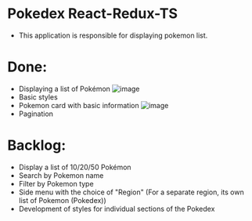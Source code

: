 # Pokedex React-Redux-TS

- This application is responsible for displaying 
pokemon list.

# Done:

- Displaying a list of Pokémon
![image](https://user-images.githubusercontent.com/100797994/227577656-29505306-2389-45fc-a91d-9dc5a3e883ac.png)
- Basic styles
- Pokemon card with basic information
![image](https://user-images.githubusercontent.com/100797994/227577750-deba3acb-44c5-40fe-9eb6-5f0a372b105e.png)
- Pagination

# Backlog:

- Display a list of 10/20/50 Pokémon
- Search by Pokemon name
- Filter by Pokemon type
- Side menu with the choice of "Region" (For a separate region, its own list of Pokemon (Pokedex))
- Development of styles for individual sections of the Pokedex
